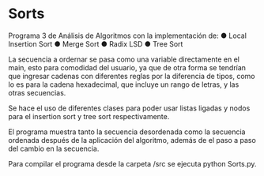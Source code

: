 # Sorts
Programa 3 de Análisis de Algoritmos con la implementación de:
● Local Insertion Sort
● Merge Sort
● Radix LSD
● Tree Sort

La secuencia a ordernar se pasa como una variable directamente en el main, esto
para comodidad del usuario, ya que de otra forma se tendrían que ingresar cadenas 
con diferentes reglas por la diferencia de tipos, como lo es para la cadena hexadecimal,
que incluye un rango de letras, y las otras secuencias.

Se hace el uso de diferentes clases para poder usar listas ligadas y nodos para el insertion 
sort y tree sort respectivamente.

El programa muestra tanto la secuencia desordenada como la secuencia ordenada después de la aplicación del
algoritmo, además de el paso a paso del cambio en la secuencia.

Para compilar el programa desde la carpeta /src se ejecuta python Sorts.py.
